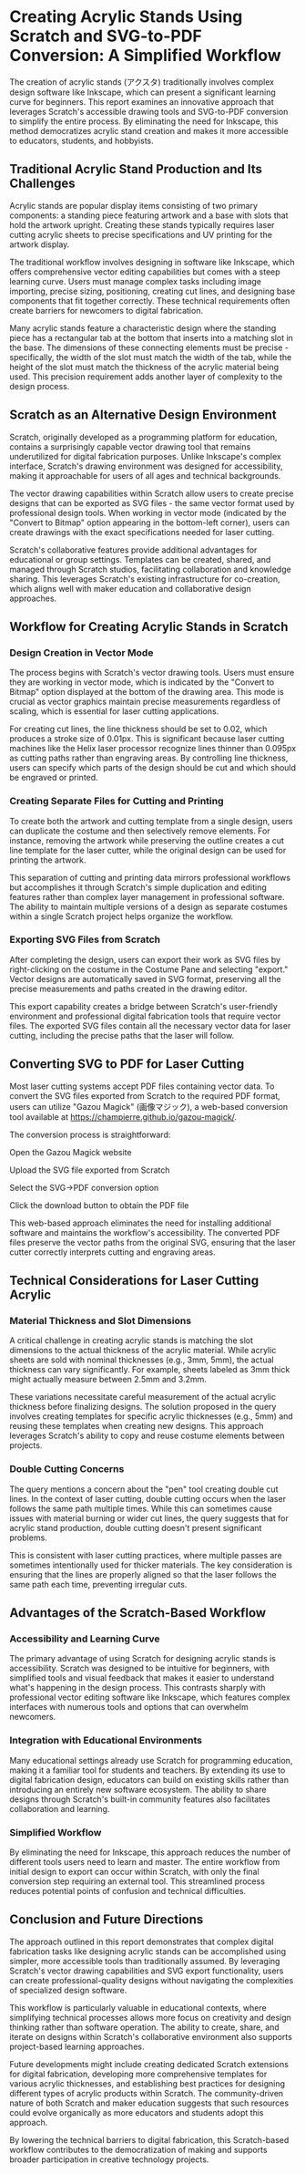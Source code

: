 # Creating Acrylic Stands Using Scratch and SVG-to-PDF Conversion: A Simplified Workflow

The creation of acrylic stands (アクスタ) traditionally involves complex design software like Inkscape, which can present a significant learning curve for beginners. This report examines an innovative approach that leverages Scratch's accessible drawing tools and SVG-to-PDF conversion to simplify the entire process. By eliminating the need for Inkscape, this method democratizes acrylic stand creation and makes it more accessible to educators, students, and hobbyists.

## Traditional Acrylic Stand Production and Its Challenges
Acrylic stands are popular display items consisting of two primary components: a standing piece featuring artwork and a base with slots that hold the artwork upright. Creating these stands typically requires laser cutting acrylic sheets to precise specifications and UV printing for the artwork display.

The traditional workflow involves designing in software like Inkscape, which offers comprehensive vector editing capabilities but comes with a steep learning curve. Users must manage complex tasks including image importing, precise sizing, positioning, creating cut lines, and designing base components that fit together correctly. These technical requirements often create barriers for newcomers to digital fabrication.

Many acrylic stands feature a characteristic design where the standing piece has a rectangular tab at the bottom that inserts into a matching slot in the base. The dimensions of these connecting elements must be precise - specifically, the width of the slot must match the width of the tab, while the height of the slot must match the thickness of the acrylic material being used. This precision requirement adds another layer of complexity to the design process.

## Scratch as an Alternative Design Environment
Scratch, originally developed as a programming platform for education, contains a surprisingly capable vector drawing tool that remains underutilized for digital fabrication purposes. Unlike Inkscape's complex interface, Scratch's drawing environment was designed for accessibility, making it approachable for users of all ages and technical backgrounds.

The vector drawing capabilities within Scratch allow users to create precise designs that can be exported as SVG files - the same vector format used by professional design tools. When working in vector mode (indicated by the "Convert to Bitmap" option appearing in the bottom-left corner), users can create drawings with the exact specifications needed for laser cutting.

Scratch's collaborative features provide additional advantages for educational or group settings. Templates can be created, shared, and managed through Scratch studios, facilitating collaboration and knowledge sharing. This leverages Scratch's existing infrastructure for co-creation, which aligns well with maker education and collaborative design approaches.

## Workflow for Creating Acrylic Stands in Scratch

### Design Creation in Vector Mode
The process begins with Scratch's vector drawing tools. Users must ensure they are working in vector mode, which is indicated by the "Convert to Bitmap" option displayed at the bottom of the drawing area. This mode is crucial as vector graphics maintain precise measurements regardless of scaling, which is essential for laser cutting applications.

For creating cut lines, the line thickness should be set to 0.02, which produces a stroke size of 0.01px. This is significant because laser cutting machines like the Helix laser processor recognize lines thinner than 0.095px as cutting paths rather than engraving areas. By controlling line thickness, users can specify which parts of the design should be cut and which should be engraved or printed.

### Creating Separate Files for Cutting and Printing
To create both the artwork and cutting template from a single design, users can duplicate the costume and then selectively remove elements. For instance, removing the artwork while preserving the outline creates a cut line template for the laser cutter, while the original design can be used for printing the artwork.

This separation of cutting and printing data mirrors professional workflows but accomplishes it through Scratch's simple duplication and editing features rather than complex layer management in professional software. The ability to maintain multiple versions of a design as separate costumes within a single Scratch project helps organize the workflow.

### Exporting SVG Files from Scratch
After completing the design, users can export their work as SVG files by right-clicking on the costume in the Costume Pane and selecting "export." Vector designs are automatically saved in SVG format, preserving all the precise measurements and paths created in the drawing editor.

This export capability creates a bridge between Scratch's user-friendly environment and professional digital fabrication tools that require vector files. The exported SVG files contain all the necessary vector data for laser cutting, including the precise paths that the laser will follow.

## Converting SVG to PDF for Laser Cutting
Most laser cutting systems accept PDF files containing vector data. To convert the SVG files exported from Scratch to the required PDF format, users can utilize "Gazou Magick" (画像マジック), a web-based conversion tool available at https://champierre.github.io/gazou-magick/.

The conversion process is straightforward:

Open the Gazou Magick website

Upload the SVG file exported from Scratch

Select the SVG->PDF conversion option

Click the download button to obtain the PDF file

This web-based approach eliminates the need for installing additional software and maintains the workflow's accessibility. The converted PDF files preserve the vector paths from the original SVG, ensuring that the laser cutter correctly interprets cutting and engraving areas.

## Technical Considerations for Laser Cutting Acrylic
### Material Thickness and Slot Dimensions
A critical challenge in creating acrylic stands is matching the slot dimensions to the actual thickness of the acrylic material. While acrylic sheets are sold with nominal thicknesses (e.g., 3mm, 5mm), the actual thickness can vary significantly. For example, sheets labeled as 3mm thick might actually measure between 2.5mm and 3.2mm.

These variations necessitate careful measurement of the actual acrylic thickness before finalizing designs. The solution proposed in the query involves creating templates for specific acrylic thicknesses (e.g., 5mm) and reusing these templates when creating new designs. This approach leverages Scratch's ability to copy and reuse costume elements between projects.

### Double Cutting Concerns
The query mentions a concern about the "pen" tool creating double cut lines. In the context of laser cutting, double cutting occurs when the laser follows the same path multiple times. While this can sometimes cause issues with material burning or wider cut lines, the query suggests that for acrylic stand production, double cutting doesn't present significant problems.

This is consistent with laser cutting practices, where multiple passes are sometimes intentionally used for thicker materials. The key consideration is ensuring that the lines are properly aligned so that the laser follows the same path each time, preventing irregular cuts.

## Advantages of the Scratch-Based Workflow
### Accessibility and Learning Curve
The primary advantage of using Scratch for designing acrylic stands is accessibility. Scratch was designed to be intuitive for beginners, with simplified tools and visual feedback that makes it easier to understand what's happening in the design process. This contrasts sharply with professional vector editing software like Inkscape, which features complex interfaces with numerous tools and options that can overwhelm newcomers.

### Integration with Educational Environments
Many educational settings already use Scratch for programming education, making it a familiar tool for students and teachers. By extending its use to digital fabrication design, educators can build on existing skills rather than introducing an entirely new software ecosystem. The ability to share designs through Scratch's built-in community features also facilitates collaboration and learning.

### Simplified Workflow
By eliminating the need for Inkscape, this approach reduces the number of different tools users need to learn and master. The entire workflow from initial design to export can occur within Scratch, with only the final conversion step requiring an external tool. This streamlined process reduces potential points of confusion and technical difficulties.

## Conclusion and Future Directions
The approach outlined in this report demonstrates that complex digital fabrication tasks like designing acrylic stands can be accomplished using simpler, more accessible tools than traditionally assumed. By leveraging Scratch's vector drawing capabilities and SVG export functionality, users can create professional-quality designs without navigating the complexities of specialized design software.

This workflow is particularly valuable in educational contexts, where simplifying technical processes allows more focus on creativity and design thinking rather than software operation. The ability to create, share, and iterate on designs within Scratch's collaborative environment also supports project-based learning approaches.

Future developments might include creating dedicated Scratch extensions for digital fabrication, developing more comprehensive templates for various acrylic thicknesses, and establishing best practices for designing different types of acrylic products within Scratch. The community-driven nature of both Scratch and maker education suggests that such resources could evolve organically as more educators and students adopt this approach.

By lowering the technical barriers to digital fabrication, this Scratch-based workflow contributes to the democratization of making and supports broader participation in creative technology projects.
